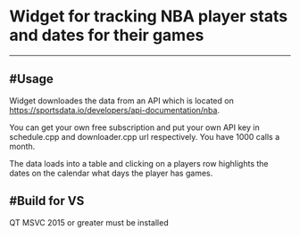 # Widget for tracking NBA player stats and dates for their games
---

#Usage
---
Widget downloades the data from an API which is located on https://sportsdata.io/developers/api-documentation/nba. 

You can get your own free subscription and put your own API key in schedule.cpp and downloader.cpp url respectively. You have 1000 calls a month.

The data loads into a table and clicking on a players row highlights the dates on the calendar what days the player has games.



#Build for VS
---
QT MSVC 2015 or greater must be installed 
